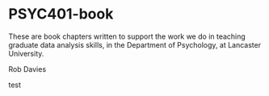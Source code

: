 # PSYC401-book

These are book chapters written to support the work we do in teaching graduate data analysis skills, in the Department of Psychology,
at Lancaster University.

Rob Davies

test